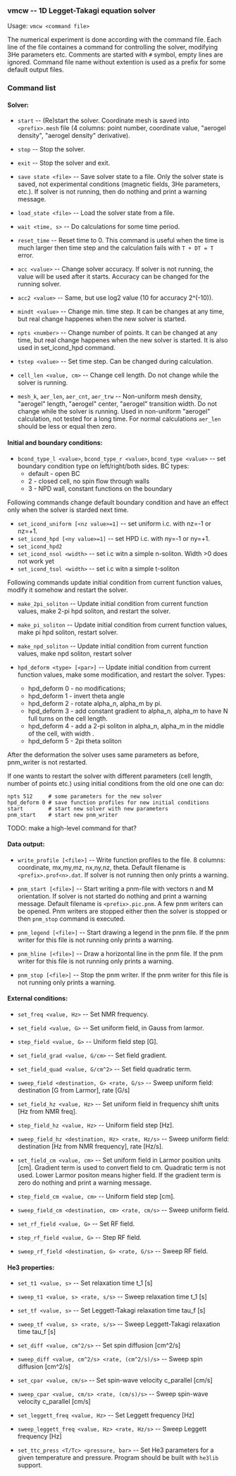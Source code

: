 ### vmcw -- 1D Legget-Takagi equation solver

Usage: `vmcw <command file>`

The numerical experiment is done according with the command file. Each
line of the file containes a command for controlling the solver,
modifying 3He parameters etc. Comments are started with `#` symbol,
empty lines are ignored. Command file name without extention is used as a prefix
for some default output files.

### Command list

#### Solver:

* `start` -- (Re)start the solver. Coordinate mesh is saved into
  `<prefix>.mesh` file (4 columns: point number, coordinate value, "aerogel
  density", "aerogel density" derivative).

* `stop` -- Stop the solver.

* `exit` -- Stop the solver and exit.

* `save state <file>` -- Save solver state to a file. Only the solver
state is saved, not experimental conditions (magnetic fields, 3He
parameters, etc.). If solver is not running, then do nothing and print
a warning message.

* `load_state <file>` -- Load the solver state from a file.

* `wait <time, s>` -- Do calculations for some time period.

* `reset_time` -- Reset time to 0. This command is useful
when the time is much larger then time step and the calculation fails
with `T + DT = T` error.

* `acc <value>` -- Change solver accuracy. If solver is not running,
the value will be used after it starts. Accuracy can be changed for
the running solver.

* `acc2 <value>` -- Same, but use log2 value (10 for accuracy 2^(-10)).

* `mindt <value>` -- Change min. time step. It can be changes at any
time, but real change happenes when the new solver is started.

* `npts <number>` -- Change number of points. It can be changed at any time,
but real change happenes when the new solver is started. It is also used in
set_icond_hpd command.

* `tstep <value>` -- Set time step. Can be changed during calculation.

* `cell_len <value, cm>` -- Change cell length. Do not change while
the solver is running.

* `mesh_k`, `aer_len`, `aer_cnt`, `aer_trw` -- Non-uniform mesh density,
"aerogel" length, "aerogel" center, "aerogel" transition width. Do not
change while the solver is running. Used in non-uniform "aerogel"
calculation, not tested for a long time. For normal calculations
`aer_len` should be less or equal then zero.

#### Initial and boundary conditions:

* `bcond_type_l <value>`, `bcond_type_r <value>`, `bcond_type <value>` --
  set boundary condition type on left/right/both sides.
  BC types:
  * default - open BC
  * 2 - closed cell, no spin flow through walls
  * 3 - NPD wall, constant functions on the boundary

Following commands change default boundary condition and have an effect
only when the solver is starded next time.

* `set_icond_uniform [<nz value>=1]` -- set uniform i.c. with nz=-1 or nz=+1.
* `set_icond_hpd [<ny value>=1]` -- set HPD i.c. with ny=-1 or ny=+1.
* `set_icond_hpd2`
* `set_icond_nsol <width>` -- set i.c witn a simple n-soliton. Width >0 does not work yet
* `set_icond_tsol <width>` -- set i.c witn a simple t-soliton

Following commands update initial condition from current function values,
modify it somehow and restart the solver.

* `make_2pi_soliton` -- Update initial condition from current function values,
make 2-pi hpd soliton, and restart the solver.

* `make_pi_soliton` -- Update initial condition from current function values,
make pi hpd soliton, restart solver.

* `make_npd_soliton` -- Update initial condition from current function values,
 make npd soliton, restart solver

* `hpd_deform <type> [<par>]` -- Update initial condition from current function values,
make some modification, and restart the solver. Types:

  * hpd_deform 0 - no modifications;
  * hpd_deform 1 - invert theta angle
  * hpd_deform 2 - rotate alpha_n, alpha_m by pi.
  * hpd_deform 3 <N> - add constant gradient to alpha_n, alpha_m
    to have N full turns on the cell length.
  * hpd_deform 4 <w> - add a 2-pi soliton in alpha_n, alpha_m
    in the middle of the cell, with width <w>.
  * hpd_deform 5 <w> - 2pi theta soliton

After the deformation the solver uses same parameters as before,
pnm_writer is not restarted.

If one wants to restart the solver with different parameters (cell length, number of points etc.)
using initial conditions from the old one one can do:
```
npts 512     # some parameters for the new solver
hpd_deform 0 # save function profiles for new initial conditions
start        # start new solver with new parameters
pnm_start    # start new pnm_writer
```
TODO: make a high-level command for that?

#### Data output:

* `write_profile [<file>]` -- Write function profiles to the file.
8 columns: coordinate, mx,my,mz, nx,ny,nz, theta. Default filename is
`<prefix>.prof<n>.dat`. If solver is not running then only prints a warning.

* `pnm_start [<file>]` -- Start writing a pnm-file with vectors n and M
orientation. If solver is not started do nothing and print a warning
message. Default filename is `<prefix>.pic.pnm`. A few pnm writers
can be opened. Pnm writers are stopped either then the solver is stopped
or then `pnm_stop` command is executed.

* `pnm_legend [<file>]` -- Start drawing a legend in the pnm file.
If the pnm writer for this file is not running only prints a warning.

* `pnm_hline [<file>]` -- Draw a horizontal line in the pnm file.
If the pnm writer for this file is not running only prints a warning.

* `pnm_stop [<file>]` -- Stop the pnm writer. If the pnm writer for this
file is not running only prints a warning.


#### External conditions:

* `set_freq <value, Hz>` -- Set NMR frequency.

* `set_field <value, G>` -- Set uniform field, in Gauss from larmor.

* `step_field <value, G>` -- Uniform field step [G].

* `set_field_grad <value, G/cm>` -- Set field gradient.

* `set_field_quad <value, G/cm^2>` -- Set field quadratic term.

* `sweep_field <destination, G> <rate, G/s>` -- Sweep uniform field:
destination [G from Larmor], rate [G/s]

* `set_field_hz <value, Hz>` --  Set uniform field in frequency shift
units [Hz from NMR freq].

* `step_field_hz <value, Hz>` -- Uniform field step [Hz].

* `sweep_field_hz <destination, Hz> <rate, Hz/s>` -- Sweep uniform field:
destination [Hz from NMR frequency], rate [Hz/s].

* `set_field_cm <value, cm>` -- Set uniform field in Larmor position
units [cm]. Gradient term is used to convert field to cm. Quadratic term
is not used. Lower Larmor positon means higher field. If the gradient
term is zero do nothing and print a warning message.

* `step_field_cm <value, cm>` -- Uniform field step [cm].

* `sweep_field_cm <destination, cm> <rate, cm/s>` -- Sweep uniform field.

* `set_rf_field <value, G>` -- Set RF field.

* `step_rf_field <value, G>` -- Step RF field.

* `sweep_rf_field <destination, G> <rate, G/s>` -- Sweep RF field.

#### He3 properties:

* `set_t1 <value, s>`   -- Set relaxation time t_1 [s]
* `sweep_t1 <value, s> <rate, s/s>` -- Sweep relaxation time t_1 [s]
* `set_tf <value, s>`   -- Set Leggett-Takagi relaxation time tau_f [s]
* `sweep_tf <value, s> <rate, s/s>` -- Sweep Leggett-Takagi relaxation time tau_f [s]
* `set_diff <value, cm^2/s>` -- Set spin diffusion [cm^2/s]
* `sweep_diff <value, cm^2/s> <rate, (cm^2/s)/s>` -- Sweep spin diffusion [cm^2/s]
* `set_cpar <value, cm/s>` -- Set  spin-wave velocity c_parallel [cm/s]
* `sweep_cpar <value, cm/s> <rate, (cm/s)/s>` -- Sweep spin-wave velocity c_parallel [cm/s]
* `set_leggett_freq <value, Hz>` -- Set Leggett frequency [Hz]
* `sweep_leggett_freq <value, Hz> <rate, Hz/s>` -- Sweep Leggett frequency [Hz]

* `set_ttc_press <T/Tc> <pressure, bar>` -- Set He3 parameters for a
given temperature and pressure. Program should be built with `he3lib` support.

